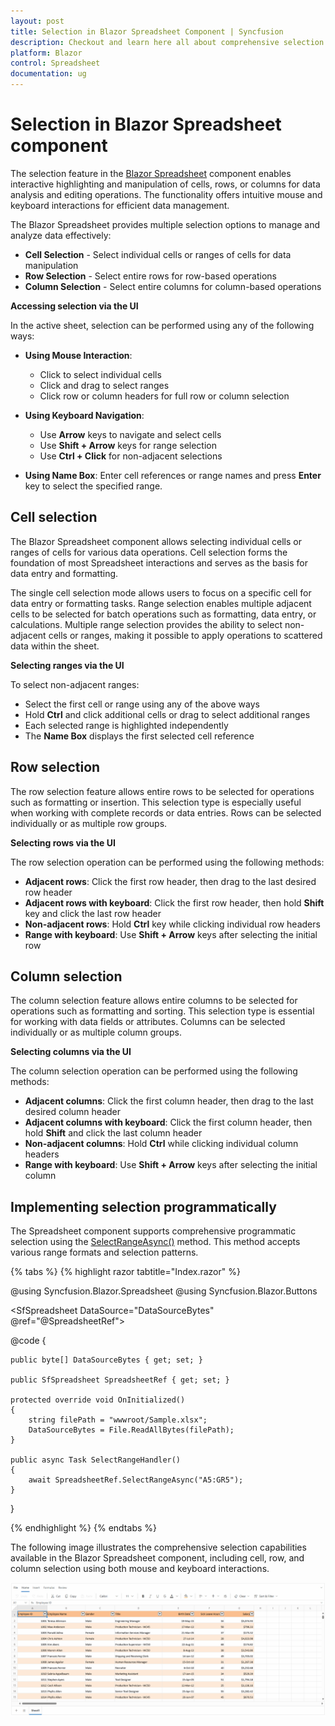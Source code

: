 ```yaml
---
layout: post
title: Selection in Blazor Spreadsheet Component | Syncfusion
description: Checkout and learn here all about comprehensive selection functionality in Syncfusion Blazor Spreadsheet component and much more.
platform: Blazor
control: Spreadsheet
documentation: ug
---
```


# Selection in Blazor Spreadsheet component

The selection feature in the [Blazor Spreadsheet](https://www.syncfusion.com/blazor-components/blazor-spreadsheet) component enables interactive highlighting and manipulation of cells, rows, or columns for data analysis and editing operations. The functionality offers intuitive mouse and keyboard interactions for efficient data management.

The Blazor Spreadsheet provides multiple selection options to manage and analyze data effectively:

* **Cell Selection** - Select individual cells or ranges of cells for data manipulation
* **Row Selection** - Select entire rows for row-based operations
* **Column Selection** - Select entire columns for column-based operations

**Accessing selection via the UI**

In the active sheet, selection can be performed using any of the following ways:

* **Using Mouse Interaction**:
   * Click to select individual cells
   * Click and drag to select ranges
   * Click row or column headers for full row or column selection

* **Using Keyboard Navigation**:
   * Use **Arrow** keys to navigate and select cells
   * Use **Shift + Arrow** keys for range selection
   * Use **Ctrl + Click** for non-adjacent selections

* **Using Name Box**: Enter cell references or range names and press **Enter** key to select the specified range.

## Cell selection

The Blazor Spreadsheet component allows selecting individual cells or ranges of cells for various data operations. Cell selection forms the foundation of most Spreadsheet interactions and serves as the basis for data entry and formatting.

The single cell selection mode allows users to focus on a specific cell for data entry or formatting tasks. Range selection enables multiple adjacent cells to be selected for batch operations such as formatting, data entry, or calculations. Multiple range selection provides the ability to select non-adjacent cells or ranges, making it possible to apply operations to scattered data within the sheet.

**Selecting ranges via the UI**

To select non-adjacent ranges:

* Select the first cell or range using any of the above ways
* Hold **Ctrl** and click additional cells or drag to select additional ranges
* Each selected range is highlighted independently
* The **Name Box** displays the first selected cell reference

## Row selection

The row selection feature allows entire rows to be selected for operations such as formatting or insertion. This selection type is especially useful when working with complete records or data entries. Rows can be selected individually or as multiple row groups.

**Selecting rows via the UI**

The row selection operation can be performed using the following methods:

* **Adjacent rows**: Click the first row header, then drag to the last desired row header
* **Adjacent rows with keyboard**: Click the first row header, then hold **Shift** key and click the last row header
* **Non-adjacent rows**: Hold **Ctrl** key while clicking individual row headers
* **Range with keyboard**: Use **Shift + Arrow** keys after selecting the initial row

## Column selection

The column selection feature allows entire columns to be selected for operations such as formatting and sorting. This selection type is essential for working with data fields or attributes. Columns can be selected individually or as multiple column groups.

**Selecting columns via the UI**

The column selection operation can be performed using the following methods:

* **Adjacent columns**: Click the first column header, then drag to the last desired column header
* **Adjacent columns with keyboard**: Click the first column header, then hold **Shift** and click the last column header
* **Non-adjacent columns**: Hold **Ctrl** while clicking individual column headers
* **Range with keyboard**: Use **Shift + Arrow** keys after selecting the initial column

## Implementing selection programmatically

The Spreadsheet component supports comprehensive programmatic selection using the [SelectRangeAsync()](https://help.syncfusion.com/cr/blazor/Syncfusion.Blazor.Spreadsheet.SfSpreadsheet.html#Syncfusion_Blazor_Spreadsheet_SfSpreadsheet_SelectRangeAsync_System_String_) method. This method accepts various range formats and selection patterns.

{% tabs %}
{% highlight razor tabtitle="Index.razor" %}

@using Syncfusion.Blazor.Spreadsheet
@using Syncfusion.Blazor.Buttons

<SfButton OnClick="SelectRangeHandler" Content="Select Range"></SfButton>

<SfSpreadsheet DataSource="DataSourceBytes" @ref="@SpreadsheetRef">
    <SpreadsheetRibbon></SpreadsheetRibbon>
</SfSpreadsheet>

@code {

    public byte[] DataSourceBytes { get; set; }

    public SfSpreadsheet SpreadsheetRef { get; set; }

    protected override void OnInitialized()
    {
        string filePath = "wwwroot/Sample.xlsx";
        DataSourceBytes = File.ReadAllBytes(filePath);
    }

    public async Task SelectRangeHandler()
    {
        await SpreadsheetRef.SelectRangeAsync("A5:GR5");
    }
}

{% endhighlight %}
{% endtabs %}

The following image illustrates the comprehensive selection capabilities available in the Blazor Spreadsheet component, including cell, row, and column selection using both mouse and keyboard interactions.

![Comprehensive selection operation](./images/selection-types.gif)

